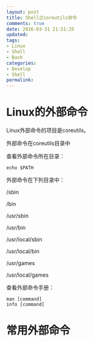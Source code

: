 ```yaml
---
layout: post
title: Shell之coreutils命令
comments: true
date: 2016-03-31 21:51:25
updated:
tags:
- Linux
- Shell
- Bash
categories:
- Develop
- Shell
permalink:
---
```


# Linux的外部命令

Linux外部命令的项目是coreutils。

外部命令在coreutils目录中

查看外部命令所在目录：

    echo $PATH

外部命令在下列目录中：

/sbin

/bin

/usr/sbin

/usr/bin

/usr/local/sbin

/usr/local/bin

/usr/games

/usr/local/games

查看外部命令手册：

    man [command]
    info [command]

# 常用外部命令


